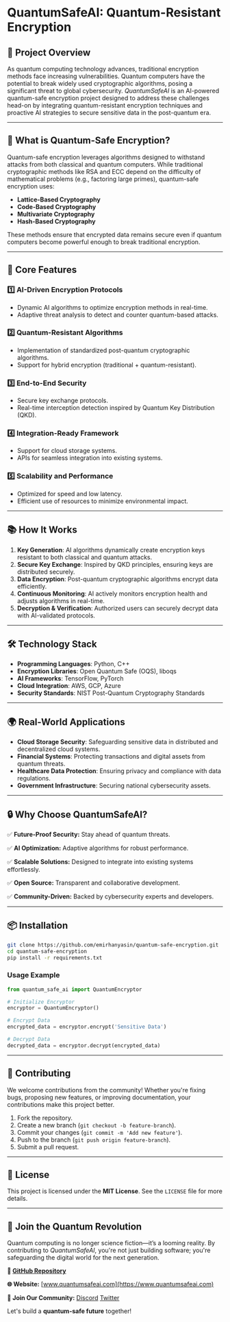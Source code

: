 # QuantumSafeAI: Quantum-Resistant Encryption

## 🚀 **Project Overview**
As quantum computing technology advances, traditional encryption methods face increasing vulnerabilities. Quantum computers have the potential to break widely used cryptographic algorithms, posing a significant threat to global cybersecurity. *QuantumSafeAI* is an AI-powered quantum-safe encryption project designed to address these challenges head-on by integrating quantum-resistant encryption techniques and proactive AI strategies to secure sensitive data in the post-quantum era.

---

## 🧠 **What is Quantum-Safe Encryption?**
Quantum-safe encryption leverages algorithms designed to withstand attacks from both classical and quantum computers. While traditional cryptographic methods like RSA and ECC depend on the difficulty of mathematical problems (e.g., factoring large primes), quantum-safe encryption uses:

- **Lattice-Based Cryptography**
- **Code-Based Cryptography**
- **Multivariate Cryptography**
- **Hash-Based Cryptography**

These methods ensure that encrypted data remains secure even if quantum computers become powerful enough to break traditional encryption.

---

## 🔑 **Core Features**

### 1️⃣ **AI-Driven Encryption Protocols**
- Dynamic AI algorithms to optimize encryption methods in real-time.
- Adaptive threat analysis to detect and counter quantum-based attacks.

### 2️⃣ **Quantum-Resistant Algorithms**
- Implementation of standardized post-quantum cryptographic algorithms.
- Support for hybrid encryption (traditional + quantum-resistant).

### 3️⃣ **End-to-End Security**
- Secure key exchange protocols.
- Real-time interception detection inspired by Quantum Key Distribution (QKD).

### 4️⃣ **Integration-Ready Framework**
- Support for cloud storage systems.
- APIs for seamless integration into existing systems.

### 5️⃣ **Scalability and Performance**
- Optimized for speed and low latency.
- Efficient use of resources to minimize environmental impact.

---

## 📚 **How It Works**
1. **Key Generation**: AI algorithms dynamically create encryption keys resistant to both classical and quantum attacks.
2. **Secure Key Exchange**: Inspired by QKD principles, ensuring keys are distributed securely.
3. **Data Encryption**: Post-quantum cryptographic algorithms encrypt data efficiently.
4. **Continuous Monitoring**: AI actively monitors encryption health and adjusts algorithms in real-time.
5. **Decryption & Verification**: Authorized users can securely decrypt data with AI-validated protocols.

---

## 🛠️ **Technology Stack**
- **Programming Languages**: Python, C++
- **Encryption Libraries**: Open Quantum Safe (OQS), liboqs
- **AI Frameworks**: TensorFlow, PyTorch
- **Cloud Integration**: AWS, GCP, Azure
- **Security Standards**: NIST Post-Quantum Cryptography Standards

---

## 🌍 **Real-World Applications**
- **Cloud Storage Security**: Safeguarding sensitive data in distributed and decentralized cloud systems.
- **Financial Systems**: Protecting transactions and digital assets from quantum threats.
- **Healthcare Data Protection**: Ensuring privacy and compliance with data regulations.
- **Government Infrastructure**: Securing national cybersecurity assets.

---

## 🔒 **Why Choose QuantumSafeAI?**
✅ **Future-Proof Security:** Stay ahead of quantum threats.

✅ **AI Optimization:** Adaptive algorithms for robust performance.

✅ **Scalable Solutions:** Designed to integrate into existing systems effortlessly.

✅ **Open Source:** Transparent and collaborative development.

✅ **Community-Driven:** Backed by cybersecurity experts and developers.

---

## 📦 **Installation**
```bash
git clone https://github.com/emirhanyasin/quantum-safe-encryption.git
cd quantum-safe-encryption
pip install -r requirements.txt
```

### **Usage Example**
```python
from quantum_safe_ai import QuantumEncryptor

# Initialize Encryptor
encryptor = QuantumEncryptor()

# Encrypt Data
encrypted_data = encryptor.encrypt('Sensitive Data')

# Decrypt Data
decrypted_data = encryptor.decrypt(encrypted_data)
```

---

## 🤝 **Contributing**
We welcome contributions from the community! Whether you're fixing bugs, proposing new features, or improving documentation, your contributions make this project better.

1. Fork the repository.
2. Create a new branch (`git checkout -b feature-branch`).
3. Commit your changes (`git commit -m 'Add new feature'`).
4. Push to the branch (`git push origin feature-branch`).
5. Submit a pull request.

---

## 📄 **License**
This project is licensed under the **MIT License**. See the `LICENSE` file for more details.

---

## 📢 **Join the Quantum Revolution**
Quantum computing is no longer science fiction—it’s a looming reality. By contributing to *QuantumSafeAI*, you're not just building software; you're safeguarding the digital world for the next generation.

**🔗 [GitHub Repository](https://github.com/emirhanyasin/quantum-safe-encryption)**

**🌐 Website:** [www.quantumsafeai.com](https://www.quantumsafeai.com)

**💬 Join Our Community:** [Discord](https://discord.gg/your-invite) [Twitter](https://x.com/your-invite)

Let's build a **quantum-safe future** together!

